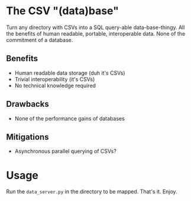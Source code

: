 # The CSV "(data)base"

Turn any directory with CSVs into a SQL query-able data-base-thingy.
All the benefits of human readable, portable, interoperable data.
None of the commitment of a database.

## Benefits

* Human readable data storage (duh it's CSVs)
* Trivial interoperability (it's CSVs)
* No technical knowledge required

## Drawbacks

* None of the performance gains of databases

## Mitigations

* Asynchronous parallel querying of CSVs?

# Usage

Run the `data_server.py` in the directory to be mapped. That's it. Enjoy.
